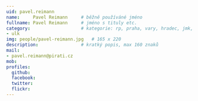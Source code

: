```yaml
---
uid: pavel.reimann
name:     Pavel Reimann  	# běžně používáné jméno
fullname: Pavel Reimann 	# jméno s tituly etc.
category:                 	# kategorie: rp, praha, vary, hradec, jmk, senat
- ulk
img: people/pavel-reimann.jpg   # 165 x 220
description:            	# kratký popis, max 160 znaků
mail:
- pavel.reimann@pirati.cz
mob:			  
profiles:
  github:                 
  facebook: 		  
  twitter: 		  
  flickr:     		
---
```

